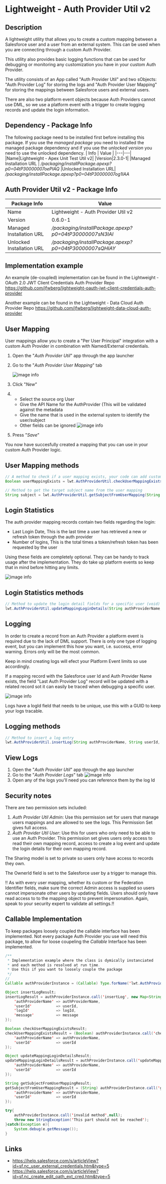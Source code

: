 # Lightweight - Auth Provider Util v2
## Description
A lightweight utility that allows you to create a custom mapping between a Salesforce user and a user from an external system.
This can be used when you are connecting through a custom Auth Provider.

This utility also provides basic logging functions that can be used for debugging or monitoring any customization you have in your custom Auth Provider.

The utility consists of an App called "Auth Provider Util" and two sObjects: "Auth Provider Log" for storing the logs and "Auth Provider User Mapping" for storing the mappings between Salesforce users and external users.

There are also two platform event objects because Auth Providers cannot use DML, so we use a platform event with a trigger to create logging records and update the login information.

## Dependency - Package Info
The following package need to be installed first before installing this package.
If you use the *managed package* you need to installed the managed package dependency and if you use the *unlocked version* you need to use the unlocked dependency.
| Info | Value |
|---|---|
|Name|Lightweight - Apex Unit Test Util v2|
|Version|2.3.0-1|
|Managed Installation URL | */packaging/installPackage.apexp?p0=04tP30000007oePIAQ*
|Unlocked Installation URL| */packaging/installPackage.apexp?p0=04tP30000007og1IAA*

## Auth Provider Util v2 - Package Info
| Package Info | Value |
|---|---|
|Name|Lightweight - Auth Provider Util v2|
|Version|0.6.0-1|
|Managed Installation URL | */packaging/installPackage.apexp?p0=04tP30000007sN3IAI*
|Unlocked Installation URL| */packaging/installPackage.apexp?p0=04tP30000007sQHIAY*


## Implementation example
An example (de-coupled) implementation can be found in the Lightweight - OAuth 2.0 JWT Client Credentials Auth Provider Repo
https://github.com/jfwberg/lightweight-oauth-jwt-client-credentials-auth-provider

Another example can be found in the Lightweight - Data Cloud Auth Provider Repo
https://github.com/jfwberg/lightweight-data-cloud-auth-provider

## User Mapping
User mappings allow you to create a "Per User Principal" integration with a custom Auth Provider in combination with Named/External credentials.

1) Open the "*Auth Provider Util*" app through the app launcher
2) Go to the "*Auth Provider User Mapping*" tab

   ![image info](./media/mapping_tab.png)

3) Click "*New*"
4) - Select the source org User
   - Give the API Name for the AuthProvider (This will be validated against the metadata
   - Give the name that is used in the external system to identify the user/subject
   - Other fields can be ignored
   ![image info](./media/new_mapping.png)
5) Press "*Save*"

You now have succesfully created a mapping that you can use in your custom Auth Provider logic.

## User Mapping methods
```java
// A method to check if a user mapping exists, your code can add custom validations using this method
Boolean userMappingExists = lwt.AuthProviderUtil.checkUserMappingExists(String authProviderName, String userId);

// Method to get the target subject name from the user mapping
String subject = lwt.AuthProviderUtil.getSubjectFromUserMapping(String authProviderName, String userId);
```

## Login Statistics
The auth provider mapping records contain two fields regarding the login:
- Last Login Date, This is the last time a user has retrieved a new or refresh token through the auth provider
- Number of logins, This is the total times a token/refresh token has been requested by the user

Using these fields are completely optional. They can be handy to track usage after the implementation. They do take up platform events so keep that in mind before hitting any limits.

![image info](./media/login_details.png)

## Login Statistics methods
```java
// Method to update the login detail fields for a specific user (void)
lwt.AuthProviderUtil.updateMappingLoginDetails(String authProviderName, String userId);
```

## Logging
In order to create a record from an Auth Provider a platform event is required due to the lack of DML support. There is only one type of logging event, but you can implement this how you want, i.e. success, error warning. Errors only will be the most common.

Keep in mind creating logs will efect your Platform Event limits so use accordingly.

If a mapping record with the Salesforce user Id and Auth Provider Name exists, the field "Last Auth Provider Log" record will be updated with a related record sot it can easily be traced when debugging a specific user.

![image info](./media/log_details.png)

Logs have a logId field that needs to be unique, use this with a GUID to keep your logs tracable.

## Logging methods
```java
// Method to insert a log entry
lwt.AuthProviderUtil.insertLog(String authProviderName, String userId, String logId, String message)
```

## View Logs
1) Open the "*Auth Provider Util*" app through the app launcher
2) Go to the "*Auth Provider Logs*" tab
![image info](./media/log_tab.png)
3) Open any of the logs you'll need you can reference them by the log Id

## Security notes
There are two permission sets included:
1) *Auth Provider Util Admin*: Use this permission set for users that manage users mappings and are allowed to see the logs. This Permission Set gives full access.
2) *Auth Provider Util User*: Use this for users who only need to be able to use an Auth Provider. This permission set gives users only access to read their own mapping record, access to create a log event and update the login details for their own mapping record.

The Sharing model is set to private so users only have access to records they own.

The OwnerId field is set to the Salesforce user by a trigger to manage this.

!! As with every user mapping, whether its custom or the Federation Identifier fields, make sure the correct Admin access is supplied so users cannot impersonate other users by updating fields. Users should only have read access to to the mapping object to prevent impersonation. Again, speak to your security expert to validate all settings.!!

## Callable Implementation
To keep packages loosely coupled the callable interface has been implemented.
Not every package Auth Provider you use will need this package, to allow for loose coupeling the *Callable* Interface has been implemented.

```java
/**
 * Implementation example where the class is dymically instanciated
 * and each method is resolved at run time.
 * Use this if you want to loosely couple the package
 */
// 
Callable authProviderInstance = (Callable) Type.forName('lwt.AuthProviderUtil').newInstance();

Object insertLogResult;
insertLogResult = authProviderInstance.call('insertLog', new Map<String, Object> { 
    'authProviderName' => authProviderName,
    'userId'           => userId,
    'logId'            => logId,
    'message'          => message
});

Boolean checkUserMappingExistsResult;
checkUserMappingExistsResult = (Boolean) authProviderInstance.call('checkUserMappingExists', new Map<String, Object> { 
    'authProviderName' => authProviderName,
    'userId'           => userId
});

Object updateMappingLoginDetailsResult;
updateMappingLoginDetailsResult = authProviderInstance.call('updateMappingLoginDetails', new Map<String, Object> { 
    'authProviderName' => authProviderName,
    'userId'           => userId
});

String getSubjectFromUserMappingResult;
getSubjectFromUserMappingResult = (String) authProviderInstance.call('getSubjectFromUserMapping', new Map<String, Object> { 
    'authProviderName' => authProviderName,
    'userId'           => userId
});

try{
    authProviderInstance.call('invalid method',null);
    throw new StringException('This part should not be reached');
}catch(Exception e){
    System.debug(e.getMessage());
}
```


## Links
- https://help.salesforce.com/s/articleView?id=sf.nc_user_external_credentials.htm&type=5
- https://help.salesforce.com/s/articleView?id=sf.nc_create_edit_oath_ext_cred.htm&type=5